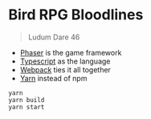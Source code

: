 # Bird RPG Bloodlines
> Ludum Dare 46

- [Phaser](https://phaser.io) is the game framework
- [Typescript](https://www.typescriptlang.org/) as the language
- [Webpack](https://webpack.js.org/) ties it all together
- [Yarn](https://yarnpkg.com/) instead of npm

```
yarn
yarn build
yarn start
```
